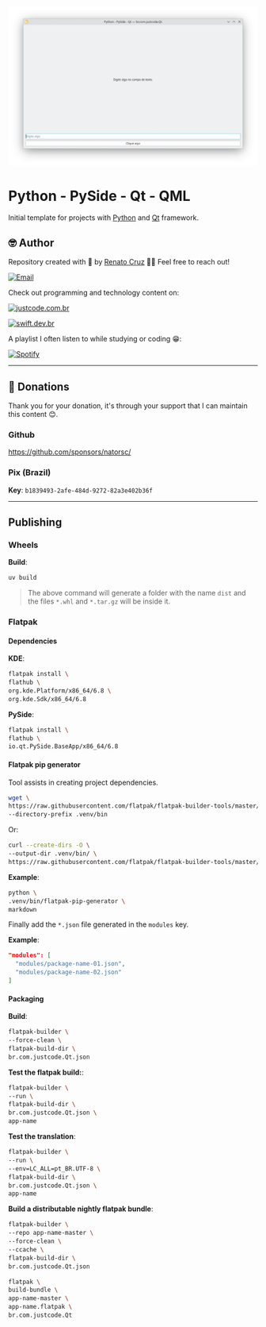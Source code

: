 ![Python - PySide - Qt - QML](docs/images/py-pyside.webp)

# Python - PySide - Qt - QML

Initial template for projects with [Python](https://www.python.org/) and [Qt](https://www.qt.io/) framework.

## 🤓 Author

Repository created with 💙 by [Renato Cruz](https://github.com/natorsc) 🤜🤛 Feel free to reach out!

[![Email](https://img.shields.io/badge/-Email-blueviolet?logo=gmail&logoColor=white)](mailto:natorsc@gmail.com "Send an email.")

Check out programming and technology content on:

[![justcode.com.br](https://img.shields.io/badge/-justcode.com.br-grey?logo=hashnode&logoColor=white)](https://justcode.com.br/ "Visit the justCode blog.")

[![swift.dev.br](https://img.shields.io/badge/-swift.dev.br-orange?logo=hashnode&logoColor=white)](https://justcode.com.br/ "Visit the justCode blog.")

A playlist I often listen to while studying or coding 😁:

[![Spotify](https://img.shields.io/badge/-Spotify-darkgreen?logo=spotify&logoColor=white)](https://open.spotify.com/playlist/1xf3u29puXlnrWO7MsaHL5?si=A-LgwRJXSvOno_e6trpi5w&utm_source=copy-link "Access the playlist.")

---

## 💝 Donations

Thank you for your donation, it's through your support that I can maintain this content 😊.

### Github

https://github.com/sponsors/natorsc/

### Pix (Brazil)

**Key**: `b1839493-2afe-484d-9272-82a3e402b36f`

---

## Publishing

### Wheels

**Build**:

```bash
uv build
```

> The above command will generate a folder with the name `dist` and the files `*.whl` and `*.tar.gz` will be inside it. 

### Flatpak

#### Dependencies

**KDE**:

```bash
flatpak install \
flathub \
org.kde.Platform/x86_64/6.8 \
org.kde.Sdk/x86_64/6.8
```

**PySide**:

```bash
flatpak install \
flathub \
io.qt.PySide.BaseApp/x86_64/6.8
```

#### Flatpak pip generator

Tool assists in creating project dependencies.

```bash
wget \
https://raw.githubusercontent.com/flatpak/flatpak-builder-tools/master/pip/flatpak-pip-generator \
--directory-prefix .venv/bin
```

Or:

```bash
curl --create-dirs -O \
--output-dir .venv/bin/ \
https://raw.githubusercontent.com/flatpak/flatpak-builder-tools/master/pip/flatpak-pip-generator
```

**Example**:

```bash
python \
.venv/bin/flatpak-pip-generator \
markdown
```

Finally add the `*.json` file generated in the `modules` key.

**Example**:

```json
"modules": [
  "modules/package-name-01.json",
  "modules/package-name-02.json"
]
```

#### Packaging

**Build**:

```bash
flatpak-builder \
--force-clean \
flatpak-build-dir \
br.com.justcode.Qt.json
```

**Test the flatpak build:**:

```bash
flatpak-builder \
--run \
flatpak-build-dir \
br.com.justcode.Qt.json \
app-name
```

**Test the translation**:

```bash
flatpak-builder \
--run \
--env=LC_ALL=pt_BR.UTF-8 \
flatpak-build-dir \
br.com.justcode.Qt.json \
app-name
```

**Build a distributable nightly flatpak bundle**:

```bash
flatpak-builder \
--repo app-name-master \
--force-clean \
--ccache \
flatpak-build-dir \
br.com.justcode.Qt.json
```

```bash
flatpak \
build-bundle \
app-name-master \
app-name.flatpak \
br.com.justcode.Qt
```
